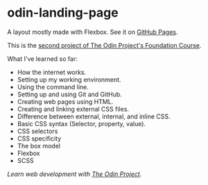 # odin-landing-page

A layout mostly made with Flexbox. See it on [GitHub Pages](https://lfidelino.github.io/odin-landing-page/).

This is the [second project of The Odin Project's Foundation Course](https://www.theodinproject.com/lessons/foundations-landing-page).

What I've learned so far:

- How the internet works.
- Setting up my working environment.
- Using the command line.
- Setting up and using Git and GitHub.
- Creating web pages using HTML.
- Creating and linking external CSS files.
- Difference between external, internal, and inline CSS.
- Basic CSS syntax (Selector, property, value).
- CSS selectors
- CSS specificity
- The box model
- Flexbox
- SCSS

_Learn web development with [The Odin Project](https://www.theodinproject.com)._
